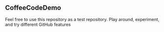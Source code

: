 ## CoffeeCodeDemo

Feel free to use this repository as a test repository. Play around, experiment, and try different GitHub features
